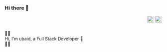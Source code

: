 ### Hi there 👋

<a href="https://twitter.com/ud1406">
  <img align="right" alt="ubaidh's Twitter | Twitter" width="22px" src="https://cdn.jsdelivr.net/npm/simple-icons@v3/icons/twitter.svg" />
</a>
<a href="mailto:obaidh@live.com">
  <img align="right" alt="ubaid's email" width="22px" src="https://cdn.jsdelivr.net/npm/simple-icons@3.4.0/icons/microsoftoutlook.svg" />
</a>
<br/>
<br/>

👨‍💻 <br/>
Hi, I'm ubaid, a Full Stack Developer 🚀 
<br/>
👨‍💻 
